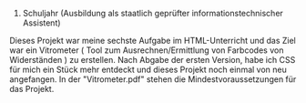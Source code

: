 1. Schuljahr (Ausbildung als staatlich geprüfter informationstechnischer Assistent)   

Dieses Projekt war meine sechste Aufgabe im HTML-Unterricht und das
Ziel war ein Vitrometer ( Tool zum Ausrechnen/Ermittlung von Farbcodes von Widerständen ) zu erstellen. 
Nach Abgabe der ersten Version, habe ich CSS für mich ein Stück mehr entdeckt und dieses Projekt noch einmal von neu angefangen.
In der "Vitrometer.pdf" stehen die Mindestvoraussetzungen für das Projekt.